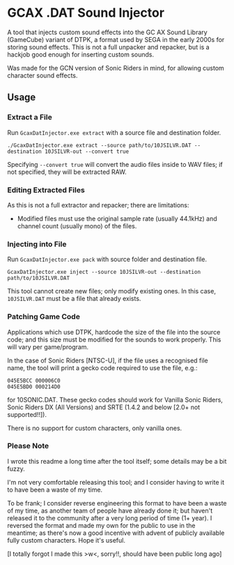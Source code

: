# GCAX .DAT Sound Injector

A tool that injects custom sound effects into the GC AX Sound Library (GameCube) variant of DTPK, a format used by SEGA in the early 2000s for storing sound effects. This is not a full unpacker and repacker, but is a hackjob good enough for inserting custom sounds.  

Was made for the GCN version of Sonic Riders in mind, for allowing custom character sound effects.  

## Usage

### Extract a File

Run `GcaxDatInjector.exe extract` with a source file and destination folder.   

`./GcaxDatInjector.exe extract --source path/to/10JSILVR.DAT --destination 10JSILVR-out --convert true`  

Specifying `--convert true` will convert the audio files inside to WAV files; if not specified, they will be extracted RAW.  

### Editing Extracted Files

As this is not a full extractor and repacker; there are limitations:  
- Modified files must use the original sample rate (usually 44.1kHz) and channel count (usually mono) of the files.  

### Injecting into File

Run `GcaxDatInjector.exe pack` with source folder and destination file.  

`GcaxDatInjector.exe inject --source 10JSILVR-out --destination path/to/10JSILVR.DAT`

This tool cannot create new files; only modify existing ones. In this case, `10JSILVR.DAT` must be a file that already exists.  
 

### Patching Game Code

Applications which use DTPK, hardcode the size of the file into the source code; and this size must be modified for the sounds to work properly.  This will vary per game/program.

In the case of Sonic Riders [NTSC-U], if the file uses a recognised file name, the tool will print a gecko code required to use the file, e.g.:

```
045E5BCC 000006C0
045E5BD0 000214D0
```

for 10SONIC.DAT. These gecko codes should work for Vanilla Sonic Riders, Sonic Riders DX (All Versions) and SRTE (1.4.2 and below [2.0+ not supported!!]).  

There is no support for custom characters, only vanilla ones.

### Please Note

I wrote this readme a long time after the tool itself; some details may be a bit fuzzy.

I'm not very comfortable releasing this tool; and I consider having to write it to have been a waste of my time.

To be frank; I consider reverse engineering this format to have been a waste of my time, as another team of people have already done it; but haven't released it to the community after a very long period of time (1+ year). I reversed the format and made my own for the public to use in the meantime; as there's now a good incentive with advent of publicly available fully custom characters. Hope it's useful.

[I totally forgot I made this >w<, sorry!!, should have been public long ago]